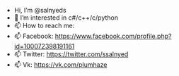 - Hi, I’m @salnyeds
- 👀 I’m interested in c#/c++/c/python
- 📫 How to reach me:
- 📫 Facebook: https://www.facebook.com/profile.php?id=100072398191161
- 📫 Twitter: https://twitter.com/ssalnyed
- 📫 Vk: https://vk.com/plumhaze
